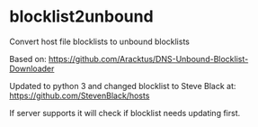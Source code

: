 # blocklist2unbound
Convert host file blocklists to unbound blocklists

Based on: 
https://github.com/Aracktus/DNS-Unbound-Blocklist-Downloader

Updated to python 3 and changed blocklist to Steve Black at: 
https://github.com/StevenBlack/hosts

If server supports it will check if blocklist needs updating first.
